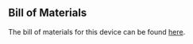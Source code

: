## Bill of Materials
The bill of materials for this device can be found
[here](https://docs.google.com/spreadsheets/d/1dZ0ANEF8czLGsupTHfIfsVSbmfPmiTM9wAFmvc-KBbU/edit?usp=sharing).
